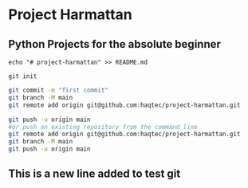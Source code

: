 # Project Harmattan


## Python Projects for the absolute beginner


`echo "# project-harmattan" >> README.md`

`git init`

```bash git add README.md
git commit -m "first commit"
git branch -M main
git remote add origin git@github.com:haqtec/project-harmattan.git
```

```bash 
git push -u origin main
#or push an existing repository from the command line
git remote add origin git@github.com:haqtec/project-harmattan.git
git branch -M main
git push -u origin main 
```

## This is a new line added to test git